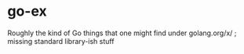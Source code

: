 # go-ex
Roughly the kind of Go things that one might find under golang.org/x/ ; missing standard library-ish stuff
